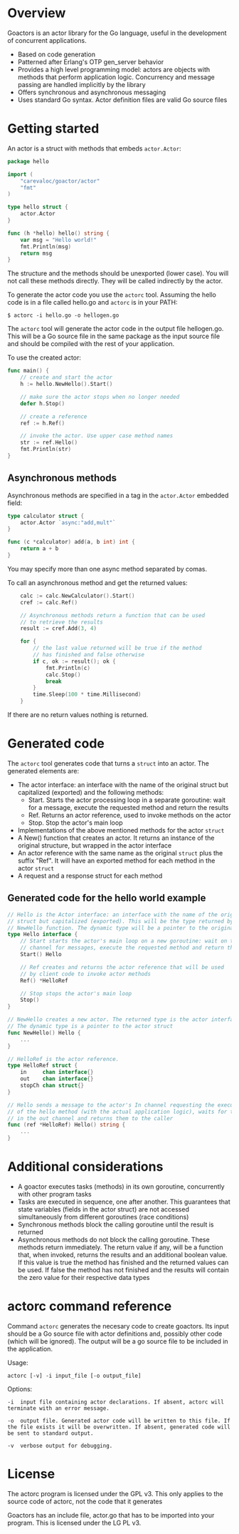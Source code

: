 # Overview

Goactors is an actor library for the Go language, useful in the development of concurrent applications.

- Based on code generation
- Patterned after Erlang's OTP gen_server behavior
- Provides a high level programming model: actors are objects with methods that perform application logic. Concurrency and message passing are handled implicitly by the library
- Offers synchronous and asynchronous messaging
- Uses standard Go syntax. Actor definition files are valid Go source files

# Getting started

An actor is a struct with methods that embeds `actor.Actor`:

```go
package hello

import (
	"carevaloc/goactor/actor"
	"fmt"
)

type hello struct {
	actor.Actor
}

func (h *hello) hello() string {
	var msg = "Hello world!"
	fmt.Println(msg)
	return msg
}
```

The structure and the methods should be unexported (lower case). You will not call these methods directly. They will be called indirectly by the actor. 

To generate the actor code you use the `actorc` tool. Assuming the hello code is in a file called hello.go and `actorc` is in your PATH:

`$ actorc -i hello.go -o hellogen.go`

The `actorc` tool will generate the actor code in the output file hellogen.go. This will be a Go source file in the same package as the input source file and should be compiled with the rest of your application.

To use the created actor:

```go
func main() {
	// create and start the actor
	h := hello.NewHello().Start()

	// make sure the actor stops when no longer needed
	defer h.Stop()

	// create a reference
	ref := h.Ref()

	// invoke the actor. Use upper case method names
	str := ref.Hello()
	fmt.Println(str)
}
```

## Asynchronous methods

Asynchronous methods are specified in a tag in the `actor.Actor` embedded field:

```Go
type calculator struct {
	actor.Actor `async:"add,mult"`
}

func (c *calculator) add(a, b int) int {
	return a + b
}
```
You may specify more than one async method separated by comas.

To call an asynchronous method and get the returned values:
```Go
	calc := calc.NewCalculator().Start()
	cref := calc.Ref()

	// Asynchronous methods return a function that can be used
	// to retrieve the results
	result := cref.Add(3, 4)

	for {
		// the last value returned will be true if the method
		// has finished and false otherwise
		if c, ok := result(); ok {
			fmt.Println(c)
			calc.Stop()
			break
		}
		time.Sleep(100 * time.Millisecond)
	}
```
If there are no return values nothing is returned.

# Generated code

The `actorc` tool generates code that turns a `struct` into an actor. The generated elements are:

* The actor interface: an interface with the name of the original struct but capitalized (exported) and the following methods:
	* Start. Starts the actor processing loop in a separate goroutine: wait for a message, execute the requested method and return the results
	* Ref. Returns an actor reference, used to invoke methods on the actor
	* Stop. Stop the actor's main loop
* Implementations of the above mentioned methods for the actor `struct`
* A New() function that creates an actor. It returns an instance of the original structure, but wrapped in the actor interface
* An actor reference with the same name as the original `struct` plus the suffix "Ref". It will have an exported method for each method in the actor `struct`
* A request and a response struct for each method

## Generated code for the hello world example

```go
// Hello is the Actor interface: an interface with the name of the original 
// struct but capitalized (exported). This will be the type returned by the
// NewHello function. The dynamic type will be a pointer to the original struct
type Hello interface {
	// Start starts the actor's main loop on a new goroutine: wait on the in
	// channel for messages, execute the requested method and return the results
	Start() Hello

	// Ref creates and returns the actor reference that will be used 
	// by client code to invoke actor methods
	Ref() *HelloRef

	// Stop stops the actor's main loop
	Stop()
}

// NewHello creates a new actor. The returned type is the actor interface
// The dynamic type is a pointer to the actor struct 
func NewHello() Hello {
	...
}

// HelloRef is the actor reference. 
type HelloRef struct {
	in     chan interface{}
	out    chan interface{}
	stopCh chan struct{}
}

// Hello sends a message to the actor's In channel requesting the execution 
// of the hello method (with the actual application logic), waits for the results
// in the out channel and returns them to the caller
func (ref *HelloRef) Hello() string {
	...
}
```
# Additional considerations

* A goactor executes tasks (methods) in its own goroutine, concurrently with other program tasks
* Tasks are executed in sequence, one after another. This guarantees that state variables (fields in the actor struct) are not accessed simultaneously from different goroutines (race conditions)
* Synchronous methods block the calling goroutine until the result is returned
* Asynchronous methods do not block the calling goroutine. These methods return immediately. The return value if any, will be a function that, when invoked, returns the results and an additional boolean value. If this value is true the method has finished and the returned values can be used. If false the method has not finished and the results will contain the zero value for their respective data types

# actorc command reference

Command `actorc` generates the necesary code to create goactors. Its input should be a Go source file with actor definitions and, possibly other code (which will be ignored). The output will be a go source file to be included in the application.

Usage:

	actorc [-v] -i input_file [-o output_file]

Options:

	-i	input file containing actor declarations. If absent, actorc will terminate with an error message.

	-o	output file. Generated actor code will be written to this file. If the file exists it will be overwritten. If absent, generated code will be sent to standard output.

	-v	verbose output for debugging.

# License

The actorc program is licensed under the GPL v3. This only applies to the source code of actorc, not the code that it generates

Goactors has an include file, actor.go that has to be imported into your program. This is licensed under the LG PL v3.